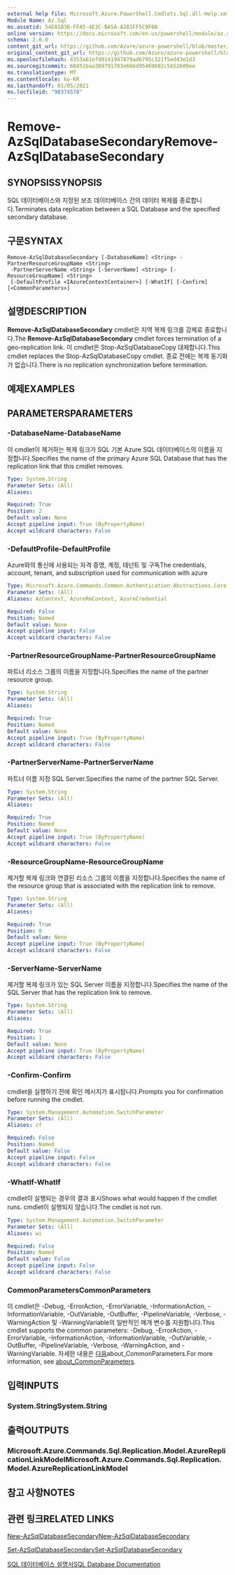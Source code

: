 ```yaml
---
external help file: Microsoft.Azure.PowerShell.Cmdlets.Sql.dll-Help.xml
Module Name: Az.Sql
ms.assetid: 54E01B3B-FFA5-4E3C-BA5A-A281FF5C9F8B
online version: https://docs.microsoft.com/en-us/powershell/module/az.sql/remove-azsqldatabasesecondary
schema: 2.0.0
content_git_url: https://github.com/Azure/azure-powershell/blob/master/src/Sql/Sql/help/Remove-AzSqlDatabaseSecondary.md
original_content_git_url: https://github.com/Azure/azure-powershell/blob/master/src/Sql/Sql/help/Remove-AzSqlDatabaseSecondary.md
ms.openlocfilehash: 4353a61efd0141947879ad6795c321f5ed43e1d3
ms.sourcegitcommit: 68451baa389791703e666d95469602c5652609ee
ms.translationtype: MT
ms.contentlocale: ko-KR
ms.lasthandoff: 01/05/2021
ms.locfileid: "98374578"
---
```

# <span data-ttu-id="ca277-101">Remove-AzSqlDatabaseSecondary</span><span class="sxs-lookup"><span data-stu-id="ca277-101">Remove-AzSqlDatabaseSecondary</span></span>

## <span data-ttu-id="ca277-102">SYNOPSIS</span><span class="sxs-lookup"><span data-stu-id="ca277-102">SYNOPSIS</span></span>
<span data-ttu-id="ca277-103">SQL 데이터베이스와 지정된 보조 데이터베이스 간의 데이터 복제를 종료합니다.</span><span class="sxs-lookup"><span data-stu-id="ca277-103">Terminates data replication between a SQL Database and the specified secondary database.</span></span>

## <span data-ttu-id="ca277-104">구문</span><span class="sxs-lookup"><span data-stu-id="ca277-104">SYNTAX</span></span>

```
Remove-AzSqlDatabaseSecondary [-DatabaseName] <String> -PartnerResourceGroupName <String>
 -PartnerServerName <String> [-ServerName] <String> [-ResourceGroupName] <String>
 [-DefaultProfile <IAzureContextContainer>] [-WhatIf] [-Confirm] [<CommonParameters>]
```

## <span data-ttu-id="ca277-105">설명</span><span class="sxs-lookup"><span data-stu-id="ca277-105">DESCRIPTION</span></span>
<span data-ttu-id="ca277-106">**Remove-AzSqlDatabaseSecondary** cmdlet은 지역 복제 링크를 강제로 종료합니다.</span><span class="sxs-lookup"><span data-stu-id="ca277-106">The **Remove-AzSqlDatabaseSecondary** cmdlet forces termination of a geo-replication link.</span></span>
<span data-ttu-id="ca277-107">이 cmdlet은 Stop-AzSqlDatabaseCopy 대체합니다.</span><span class="sxs-lookup"><span data-stu-id="ca277-107">This cmdlet replaces the Stop-AzSqlDatabaseCopy cmdlet.</span></span>
<span data-ttu-id="ca277-108">종료 전에는 복제 동기화가 없습니다.</span><span class="sxs-lookup"><span data-stu-id="ca277-108">There is no replication synchronization before termination.</span></span>

## <span data-ttu-id="ca277-109">예제</span><span class="sxs-lookup"><span data-stu-id="ca277-109">EXAMPLES</span></span>

## <span data-ttu-id="ca277-110">PARAMETERS</span><span class="sxs-lookup"><span data-stu-id="ca277-110">PARAMETERS</span></span>

### <span data-ttu-id="ca277-111">-DatabaseName</span><span class="sxs-lookup"><span data-stu-id="ca277-111">-DatabaseName</span></span>
<span data-ttu-id="ca277-112">이 cmdlet이 제거하는 복제 링크가 SQL 기본 Azure SQL 데이터베이스의 이름을 지정합니다.</span><span class="sxs-lookup"><span data-stu-id="ca277-112">Specifies the name of the primary Azure SQL Database that has the replication link that this cmdlet removes.</span></span>

```yaml
Type: System.String
Parameter Sets: (All)
Aliases:

Required: True
Position: 2
Default value: None
Accept pipeline input: True (ByPropertyName)
Accept wildcard characters: False
```

### <span data-ttu-id="ca277-113">-DefaultProfile</span><span class="sxs-lookup"><span data-stu-id="ca277-113">-DefaultProfile</span></span>
<span data-ttu-id="ca277-114">Azure와의 통신에 사용되는 자격 증명, 계정, 테넌트 및 구독</span><span class="sxs-lookup"><span data-stu-id="ca277-114">The credentials, account, tenant, and subscription used for communication with azure</span></span>

```yaml
Type: Microsoft.Azure.Commands.Common.Authentication.Abstractions.Core.IAzureContextContainer
Parameter Sets: (All)
Aliases: AzContext, AzureRmContext, AzureCredential

Required: False
Position: Named
Default value: None
Accept pipeline input: False
Accept wildcard characters: False
```

### <span data-ttu-id="ca277-115">-PartnerResourceGroupName</span><span class="sxs-lookup"><span data-stu-id="ca277-115">-PartnerResourceGroupName</span></span>
<span data-ttu-id="ca277-116">파트너 리소스 그룹의 이름을 지정합니다.</span><span class="sxs-lookup"><span data-stu-id="ca277-116">Specifies the name of the partner  resource group.</span></span>

```yaml
Type: System.String
Parameter Sets: (All)
Aliases:

Required: True
Position: Named
Default value: None
Accept pipeline input: True (ByPropertyName)
Accept wildcard characters: False
```

### <span data-ttu-id="ca277-117">-PartnerServerName</span><span class="sxs-lookup"><span data-stu-id="ca277-117">-PartnerServerName</span></span>
<span data-ttu-id="ca277-118">파트너 이름 지정 SQL Server.</span><span class="sxs-lookup"><span data-stu-id="ca277-118">Specifies the name of the partner SQL Server.</span></span>

```yaml
Type: System.String
Parameter Sets: (All)
Aliases:

Required: True
Position: Named
Default value: None
Accept pipeline input: True (ByPropertyName)
Accept wildcard characters: False
```

### <span data-ttu-id="ca277-119">-ResourceGroupName</span><span class="sxs-lookup"><span data-stu-id="ca277-119">-ResourceGroupName</span></span>
<span data-ttu-id="ca277-120">제거할 복제 링크와 연결된 리소스 그룹의 이름을 지정합니다.</span><span class="sxs-lookup"><span data-stu-id="ca277-120">Specifies the name of the resource group that is associated with the replication link to remove.</span></span>

```yaml
Type: System.String
Parameter Sets: (All)
Aliases:

Required: True
Position: 0
Default value: None
Accept pipeline input: True (ByPropertyName)
Accept wildcard characters: False
```

### <span data-ttu-id="ca277-121">-ServerName</span><span class="sxs-lookup"><span data-stu-id="ca277-121">-ServerName</span></span>
<span data-ttu-id="ca277-122">제거할 복제 링크가 있는 SQL Server 이름을 지정합니다.</span><span class="sxs-lookup"><span data-stu-id="ca277-122">Specifies the name of the SQL Server that has the replication link to remove.</span></span>

```yaml
Type: System.String
Parameter Sets: (All)
Aliases:

Required: True
Position: 1
Default value: None
Accept pipeline input: True (ByPropertyName)
Accept wildcard characters: False
```

### <span data-ttu-id="ca277-123">-Confirm</span><span class="sxs-lookup"><span data-stu-id="ca277-123">-Confirm</span></span>
<span data-ttu-id="ca277-124">cmdlet을 실행하기 전에 확인 메시지가 표시됩니다.</span><span class="sxs-lookup"><span data-stu-id="ca277-124">Prompts you for confirmation before running the cmdlet.</span></span>

```yaml
Type: System.Management.Automation.SwitchParameter
Parameter Sets: (All)
Aliases: cf

Required: False
Position: Named
Default value: False
Accept pipeline input: False
Accept wildcard characters: False
```

### <span data-ttu-id="ca277-125">-WhatIf</span><span class="sxs-lookup"><span data-stu-id="ca277-125">-WhatIf</span></span>
<span data-ttu-id="ca277-126">cmdlet이 실행되는 경우의 결과 표시</span><span class="sxs-lookup"><span data-stu-id="ca277-126">Shows what would happen if the cmdlet runs.</span></span>
<span data-ttu-id="ca277-127">cmdlet이 실행되지 않습니다.</span><span class="sxs-lookup"><span data-stu-id="ca277-127">The cmdlet is not run.</span></span>

```yaml
Type: System.Management.Automation.SwitchParameter
Parameter Sets: (All)
Aliases: wi

Required: False
Position: Named
Default value: False
Accept pipeline input: False
Accept wildcard characters: False
```

### <span data-ttu-id="ca277-128">CommonParameters</span><span class="sxs-lookup"><span data-stu-id="ca277-128">CommonParameters</span></span>
<span data-ttu-id="ca277-129">이 cmdlet은 -Debug, -ErrorAction, -ErrorVariable, -InformationAction, -InformationVariable, -OutVariable, -OutBuffer, -PipelineVariable, -Verbose, -WarningAction 및 -WarningVariable의 일반적인 매개 변수를 지원합니다.</span><span class="sxs-lookup"><span data-stu-id="ca277-129">This cmdlet supports the common parameters: -Debug, -ErrorAction, -ErrorVariable, -InformationAction, -InformationVariable, -OutVariable, -OutBuffer, -PipelineVariable, -Verbose, -WarningAction, and -WarningVariable.</span></span> <span data-ttu-id="ca277-130">자세한 내용은 [다음](http://go.microsoft.com/fwlink/?LinkID=113216)about_CommonParameters.</span><span class="sxs-lookup"><span data-stu-id="ca277-130">For more information, see [about_CommonParameters](http://go.microsoft.com/fwlink/?LinkID=113216).</span></span>

## <span data-ttu-id="ca277-131">입력</span><span class="sxs-lookup"><span data-stu-id="ca277-131">INPUTS</span></span>

### <span data-ttu-id="ca277-132">System.String</span><span class="sxs-lookup"><span data-stu-id="ca277-132">System.String</span></span>

## <span data-ttu-id="ca277-133">출력</span><span class="sxs-lookup"><span data-stu-id="ca277-133">OUTPUTS</span></span>

### <span data-ttu-id="ca277-134">Microsoft.Azure.Commands.Sql.Replication.Model.AzureReplicationLinkModel</span><span class="sxs-lookup"><span data-stu-id="ca277-134">Microsoft.Azure.Commands.Sql.Replication.Model.AzureReplicationLinkModel</span></span>

## <span data-ttu-id="ca277-135">참고 사항</span><span class="sxs-lookup"><span data-stu-id="ca277-135">NOTES</span></span>

## <span data-ttu-id="ca277-136">관련 링크</span><span class="sxs-lookup"><span data-stu-id="ca277-136">RELATED LINKS</span></span>

[<span data-ttu-id="ca277-137">New-AzSqlDatabaseSecondary</span><span class="sxs-lookup"><span data-stu-id="ca277-137">New-AzSqlDatabaseSecondary</span></span>](./New-AzSqlDatabaseSecondary.md)

[<span data-ttu-id="ca277-138">Set-AzSqlDatabaseSecondary</span><span class="sxs-lookup"><span data-stu-id="ca277-138">Set-AzSqlDatabaseSecondary</span></span>](./Set-AzSqlDatabaseSecondary.md)

[<span data-ttu-id="ca277-139">SQL 데이터베이스 설명서</span><span class="sxs-lookup"><span data-stu-id="ca277-139">SQL Database Documentation</span></span>](https://docs.microsoft.com/azure/sql-database/)
